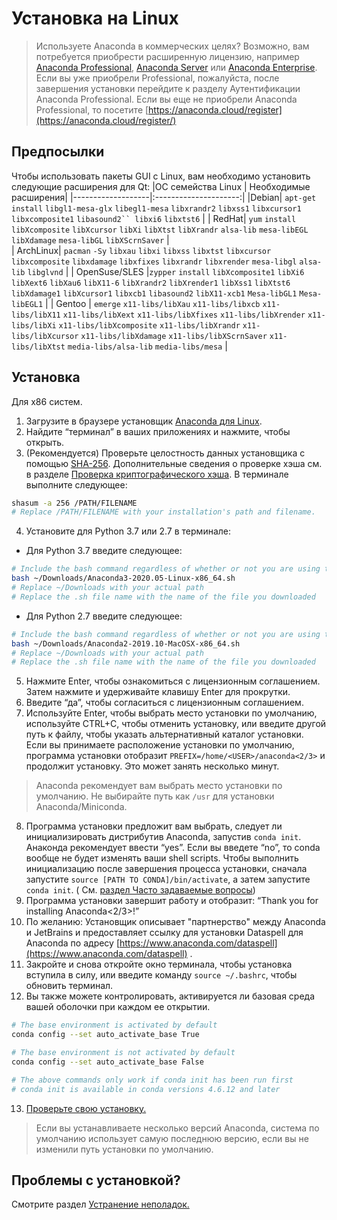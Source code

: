 # Установка на Linux
> Используете Anaconda в коммерческих целях? Возможно, вам потребуется приобрести расширенную лицензию, например [Anaconda Professional](https://docs.anaconda.com/anaconda-professional), [Anaconda Server](https://team-docs.anaconda.com/en/latest/) или [Anaconda Enterprise](https://enterprise-docs.anaconda.com/en/latest/). Если вы уже приобрели Professional, пожалуйста, после завершения установки перейдите к разделу Аутентификации Anaconda Professional.
Если вы еще не приобрели Anaconda Professional, то посетите [https://anaconda.cloud/register](https://anaconda.cloud/register/)

## Предпосылки
Чтобы использовать пакеты GUI с Linux, вам необходимо установить следующие расширения для Qt:
|ОС семейства Linux | Необходимые расширения| 
|-------------------|:---------------------:|
|Debian|  `apt-get` `install` `libgl1-mesa-glx` `libegl1-mesa` `libxrandr2` `libxss1` `libxcursor1` `libxcomposite1` `libasound2`` libxi6` `libxtst6` | 
| RedHat| `yum` `install` `libXcomposite` `libXcursor` `libXi` `libXtst` `libXrandr` `alsa-lib` `mesa-libEGL` `libXdamage` `mesa-libGL` `libXScrnSaver` |  
| ArchLinux| `pacman` `-Sy` `libxau` `libxi` `libxss` `libxtst` `libxcursor` `libxcomposite` `libxdamage` `libxfixes` `libxrandr` `libxrender` `mesa-libgl`  `alsa-lib` `libglvnd` | 
| OpenSuse/SLES   |`zypper` `install` `libXcomposite1` `libXi6` `libXext6` `libXau6` `libX11-6` `libXrandr2` `libXrender1` `libXss1` `libXtst6` `libXdamage1` `libXcursor1` `libxcb1` `libasound2`  `libX11-xcb1` `Mesa-libGL1` `Mesa-libEGL1` | 
| Gentoo | `emerge` `x11-libs/libXau` `x11-libs/libxcb` `x11-libs/libX11` `x11-libs/libXext` `x11-libs/libXfixes` `x11-libs/libXrender` `x11-libs/libXi` `x11-libs/libXcomposite` `x11-libs/libXrandr` `x11-libs/libXcursor` `x11-libs/libXdamage` `x11-libs/libXScrnSaver` `x11-libs/libXtst` `media-libs/alsa-lib` `media-libs/mesa` | 

## Установка
Для x86 систем.
1. Загрузите в браузере установщик [Anaconda для Linux](https://www.anaconda.com/download/#linux).
2. Найдите “терминал” в ваших приложениях и нажмите, чтобы открыть.
3. (Рекомендуется) Проверьте целостность данных установщика с помощью [SHA-256](https://docs.anaconda.com/anaconda/install/hashes/). Дополнительные сведения о проверке хэша см. в разделе  [Проверка криптографического хэша](https://conda.io/projects/conda/en/latest/user-guide/install/download.html#cryptographic-hash-verification).
В терминале выполните следующее:
```sh
shasum -a 256 /PATH/FILENAME
# Replace /PATH/FILENAME with your installation's path and filename.
```
4. Установите для Python 3.7 или 2.7 в терминале:

- Для Python 3.7 введите следующее:
```sh
# Include the bash command regardless of whether or not you are using the Bash shell
bash ~/Downloads/Anaconda3-2020.05-Linux-x86_64.sh
# Replace ~/Downloads with your actual path
# Replace the .sh file name with the name of the file you downloaded
```
- Для Python 2.7 введите следующее:
```sh
# Include the bash command regardless of whether or not you are using the Bash shell
bash ~/Downloads/Anaconda2-2019.10-MacOSX-x86_64.sh
# Replace ~/Downloads with your actual path
# Replace the .sh file name with the name of the file you downloaded
```
5. Нажмите Enter, чтобы ознакомиться с лицензионным соглашением. Затем нажмите и удерживайте клавишу Enter для прокрутки.
6. Введите “да”, чтобы согласиться с лицензионным соглашением.
7. Используйте Enter, чтобы выбрать место установки по умолчанию, используйте CTRL+C, чтобы отменить установку, или введите другой путь к файлу, чтобы указать альтернативный каталог установки. Если вы принимаете расположение установки по умолчанию, программа установки отобразит `PREFIX=/home/<USER>/anaconda<2/3>` и продолжит установку. Это может занять несколько минут.
> Anaconda рекомендует вам выбрать место установки по умолчанию. Не выбирайте путь как `/usr` для установки Anaconda/Miniconda.
8. Программа установки предложит вам выбрать, следует ли инициализировать дистрибутив Anaconda, запустив `conda init`. Анаконда рекомендует ввести “yes”. 
Если вы введете “no”, то conda вообще не будет изменять ваши shell scripts. Чтобы выполнить инициализацию после завершения процесса установки, сначала запустите `source [PATH TO CONDA]/bin/activate`, а затем запустите `conda init`. ( См. [раздел Часто задаваемые вопросы](https://docs.anaconda.com/anaconda/user-guide/faq/#distribution-faq-linux-path))
9. Программа установки завершит работу и отобразит: “Thank you for installing Anaconda<2/3>!”
10. По желанию: Установщик описывает "партнерство" между Anaconda и JetBrains и предоставляет ссылку для установки Dataspell для Anaconda по адресу [https://www.anaconda.com/dataspell](https://www.anaconda.com/dataspell) .
11. Закройте и снова откройте окно терминала, чтобы установка вступила в силу, или введите команду `source ~/.bashrc`, чтобы обновить терминал.
12. Вы также можете контролировать, активируется ли базовая среда вашей оболочки при каждом ее открытии.
```sh
# The base environment is activated by default
conda config --set auto_activate_base True

# The base environment is not activated by default
conda config --set auto_activate_base False

# The above commands only work if conda init has been run first
# conda init is available in conda versions 4.6.12 and later
```
13. [Проверьте свою установку.](https://docs.anaconda.com/anaconda/install/verify-install/)
> Если вы устанавливаете несколько версий Anaconda, система по умолчанию использует самую последнюю версию, если вы не изменили путь установки по умолчанию.

## Проблемы с установкой?
Смотрите раздел [Устранение неполадок.](https://docs.anaconda.com/anaconda/user-guide/troubleshooting/)